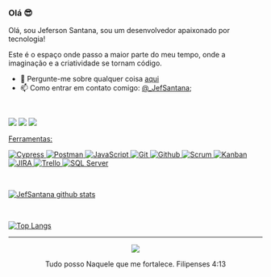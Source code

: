 ### Olá 😎

Olá, sou Jeferson Santana, sou um desenvolvedor apaixonado por tecnologia!

Este é o espaço onde passo a maior parte do meu tempo, onde a imaginação e a criatividade se tornam código.

- 💬 Pergunte-me sobre qualquer coisa [aqui](https://www.linkedin.com/in/jeferson-santana-machado/)
- 📫 Como entrar em contato comigo:  [@_JefSantana](https://www.instagram.com/jefsantanaofc/);


<br />


  <a href="https://www.instagram.com/jefsantanaofc/" target="_blank"><img src="https://img.shields.io/badge/-Instagram-%23E4405F?style=for-the-badge&logo=instagram&logoColor=white" target="_blank"></a>
  <a href="mailto:jefersonsm.js@gmail.com"><img src="https://img.shields.io/badge/-Gmail-%23333?style=for-the-badge&logo=gmail&logoColor=white" target="_blank"></a>
  <a href="https://www.linkedin.com/in/jeferson-santana-machado/" target="_blank"><img src="https://img.shields.io/badge/LinkedIn-0077B5?style=for-the-badge&logo=linkedin&logoColor=white" />




Ferramentas: 


![Cypress](https://img.shields.io/badge/Cypress-17202C?style=for-the-badge&logo=cypress&logoColor=white)
![Postman](https://img.shields.io/badge/Postman-FF6C37?style=for-the-badge&logo=postman&logoColor=white)
![JavaScript](https://img.shields.io/badge/JavaScript-F7DF1E?style=for-the-badge&logo=javascript&logoColor=black)
![Git](https://img.shields.io/badge/git%20-%23F05033.svg?&style=for-the-badge&logo=git&logoColor=white) ![Github](https://img.shields.io/badge/github%20-%23121011.svg?&style=for-the-badge&logo=github&logoColor=white)
![Scrum](https://img.shields.io/badge/Scrum-6DB33F?style=for-the-badge&logo=scrum&logoColor=white) ![Kanban](https://img.shields.io/badge/Kanban-0077B5?style=for-the-badge&logo=kanban&logoColor=white)
![JIRA](https://img.shields.io/badge/JIRA-0052CC?style=for-the-badge&logo=jira&logoColor=white) ![Trello](https://img.shields.io/badge/Trello-0052CC?style=for-the-badge&logo=trello&logoColor=white)
![SQL Server](https://img.shields.io/badge/SQL%20Server-CC2927?style=for-the-badge&logo=microsoft-sql-server&logoColor=white)

<br/>

[![JefSantana github stats](https://github-readme-stats.vercel.app/api?username=JefersonSantana&show_icons=true&theme=buefy)](https://github.com/jefsantana/github-readme-stats)

<br />

[![Top Langs](https://github-readme-stats.vercel.app/api/top-langs/?username=JefersonSantana&layout=compact&show_icons=true&theme=buefy)](https://github.com/jefsantana/github-readme-stats)





__________________________________________________________________________________________________________________
<div align="center">

<img src="https://capsule-render.vercel.app/api?type=waving&color=gradient&height=130&width=200%&section=footer"/>

Tudo posso Naquele que me fortalece. Filipenses 4:13
</div>
